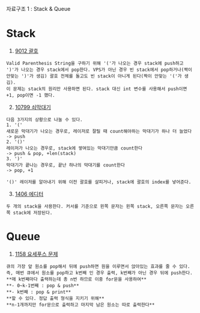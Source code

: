 자료구조 1 : Stack & Queue

# Stack
1. [9012 괄호](https://www.acmicpc.net/problem/9012)   
```
Valid Parenthesis String을 구하기 위해 '('가 나오는 경우 stack에 push하고 ')'가 나오는 경우 stack에서 pop한다. VPS가 아닌 경우 빈 stack에서 pop하거나(짝이 안맞는 ')'가 생김) 괄호 전체를 돌고도 빈 stack이 아니게 된다(짝이 안맞는 '('가 생김).  
이 문제는 stack의 원리만 사용하면 된다. stack 대신 int 변수를 사용해서 push이면 +1, pop이면 -1 했다.
```

2. [10799 쇠막대기](https://www.acmicpc.net/problem/10799)    
```
다음 3가지의 상황으로 나눌 수 있다.  
1. '('   
새로운 막대기가 나오는 경우로, 레이저로 잘릴 때 count해야하는 막대기가 하나 더 늘었다  
-> push   
2. '()'  
레이저가 나오는 경우로, stack에 쌓여있는 막대기만큼 count한다   
-> push & pop, +len(stack)
3. ')'   
막대기가 끝나는 경우로, 끝난 하나의 막대기를 count한다   
-> pop, +1   

'()' 레이저를 알아내기 위해 이전 괄호를 살피거나, stack에 괄호의 index를 넣어준다.
```

3. [1406 에디터](https://www.acmicpc.net/problem/1406)     
```
두 개의 stack을 사용한다. 커서를 기준으로 왼쪽 문자는 왼쪽 stack, 오른쪽 문자는 오른쪽 stack에 저장된다.
```

# Queue
1. [1158 요세푸스 문제](https://www.acmicpc.net/problem/1158)
```
큐의 가장 앞 원소를 pop해서 뒤에 push하면 원을 이루면서 앉아있는 효과를 줄 수 있다.   
즉, 매번 큐에서 원소를 pop하고 k번째 인 경우 출력, k번째가 아닌 경우 뒤에 push한다.  
**매 k번째마다 출력하는데 총 n번 하므로 이중 for문을 사용하여**  
**- 0~k-1번째 : pop & push**  
**- k번째 : pop & print**  
**할 수 있다. 정답 출력 형식을 지키기 위해**  
**n-1개까지만 for문으로 출력하고 마지막 남은 원소는 따로 출력한다**
```
